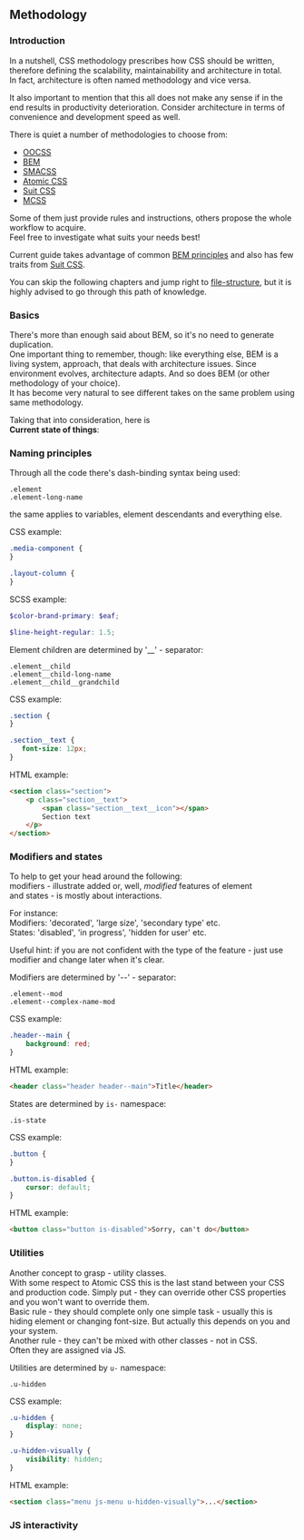 ## Methodology

### Introduction

In a nutshell, CSS methodology prescribes how CSS should be written, therefore defining the scalability, maintainability and architecture in total.  
In fact, architecture is often named methodology and vice versa.

It also important to mention that this all does not make any sense if in the end results in productivity deterioration. Consider architecture in terms of convenience and development speed as well.

There is quiet a number of methodologies to choose from:
- [OOCSS](https://github.com/stubbornella/oocss/wiki)
- [BEM](http://getbem.com/)
- [SMACSS](https://smacss.com/)
- [Atomic CSS](http://acss.io/)
- [Suit CSS](http://suitcss.github.io/)
- [MCSS](http://operatino.github.io/MCSS/en/)

Some of them just provide rules and instructions, others propose the whole workflow to acquire.  
Feel free to investigate what suits your needs best!

Current guide takes advantage of common [BEM principles](https://css-tricks.com/bem-101/) and also has few traits from [Suit CSS](http://suitcss.github.io/).

You can skip the following chapters and jump right to [file-structure](#structure-of-сsspreprocessor-file), but it is highly advised to go through this path of knowledge.

### Basics

There's more than enough said about BEM, so it's no need to generate duplication.  
One important thing to remember, though: like everything else, BEM is a living system, approach, that deals with architecture issues. Since environment evolves, architecture adapts. And so does BEM (or other methodology of your choice).  
It has become very natural to see different takes on the same problem using same methodology.

Taking that into consideration, here is  
**Current state of things**:


### Naming principles

Through all the code there's dash-binding syntax being used:
```
.element
.element-long-name
```

the same applies to variables, element descendants and everything else.

CSS example: 
```css
.media-component {
}

.layout-column {
}
```

SCSS example: 
```scss
$color-brand-primary: $eaf;

$line-height-regular: 1.5;
```

Element children are determined by '__' - separator:
```
.element__child
.element__child-long-name
.element__child__grandchild
```

CSS example: 
```css
.section {
}

.section__text {
   font-size: 12px;
}
```

HTML example:
```html
<section class="section">
    <p class="section__text">
        <span class="section__text__icon"></span>
        Section text
    </p>
</section>
```


### Modifiers and states

To help to get your head around the following:  
modifiers - illustrate added or, well, _modified_ features of element   
and states - is mostly about interactions.

For instance:  
Modifiers: 'decorated', 'large size', 'secondary type' etc.  
States: 'disabled', 'in progress', 'hidden for user' etc.

Useful hint: if you are not confident with the type of the feature - just use modifier and change later when it's clear.

Modifiers are determined by '--' - separator:
```
.element--mod
.element--complex-name-mod
```

CSS example: 
```css
.header--main {
    background: red;
}
```

HTML example:
```html
<header class="header header--main">Title</header>
```

States are determined by `is-` namespace:
```
.is-state
```

CSS example: 
```css
.button {
}

.button.is-disabled {
    cursor: default;
}
```

HTML example:
```html
<button class="button is-disabled">Sorry, can't do</button>
```

### Utilities

Another concept to grasp - utility classes.  
With some respect to Atomic CSS this is the last stand between your CSS and production code. Simply put - they can override other CSS properties and you won't want to override them.  
Basic rule - they should complete only one simple task - usually this is hiding element or changing font-size. But actually this depends on you and your system.  
Another rule - they can't be mixed with other classes - not in CSS.  
Often they are assigned via JS.

Utilities are determined by `u-` namespace:
```
.u-hidden
```

CSS example: 
```css
.u-hidden {
    display: none;
}

.u-hidden-visually {
    visibility: hidden;
}
```

HTML example:
```html
<section class="menu js-menu u-hidden-visually">...</section>
```

### JS interactivity

